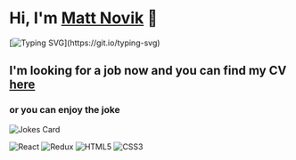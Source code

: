 # Hi, I'm [Matt Novik](https://pylvmv.csb.app/) 👋

[![Typing SVG](https://readme-typing-svg.herokuapp.com?size=25&color=0869da&width=600&height=60&lines=Welcome!+I'm+junior+frontend+developer!)](https://git.io/typing-svg)

## I'm looking for a job now and you can find my CV [here](https://pylvmv.csb.app/)

### or you can enjoy the joke
![Jokes Card](https://readme-jokes.vercel.app/api)

![React](https://img.shields.io/badge/react-%2320232a.svg?style=for-the-badge&logo=react&logoColor=%2361DAFB)
![Redux](https://img.shields.io/badge/redux-%23593d88.svg?style=for-the-badge&logo=redux&logoColor=white)
![HTML5](https://img.shields.io/badge/html5-%23E34F26.svg?style=for-the-badge&logo=html5&logoColor=white)
![CSS3](https://img.shields.io/badge/css3-%231572B6.svg?style=for-the-badge&logo=css3&logoColor=white)

<!--
**MattNovik/MattNovik** is a ✨ _special_ ✨ repository because its `README.md` (this file) appears on your GitHub profile.

Here are some ideas to get you started:

- 🔭 I’m currently working on ...
- 🌱 I’m currently learning ...
- 👯 I’m looking to collaborate on ...
- 🤔 I’m looking for help with ...
- 💬 Ask me about ...
- 📫 How to reach me: ...
- 😄 Pronouns: ...
- ⚡ Fun fact: ...
-->
